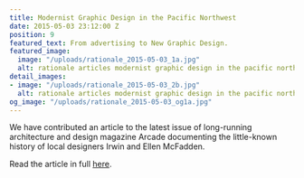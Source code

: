 ```yaml
---
title: Modernist Graphic Design in the Pacific Northwest
date: 2015-05-03 23:12:00 Z
position: 9
featured_text: From advertising to New Graphic Design.
featured_image:
  image: "/uploads/rationale_2015-05-03_1a.jpg"
  alt: rationale articles modernist graphic design in the pacific northwest
detail_images:
- image: "/uploads/rationale_2015-05-03_2b.jpg"
  alt: rationale articles modernist graphic design in the pacific northwest
og_image: "/uploads/rationale_2015-05-03_og1a.jpg"
---
```


We have contributed an article to the latest issue of long-running architecture and design magazine Arcade documenting the little-known history of local designers Irwin and Ellen McFadden. 

Read the article in full [here](http://arcadenw.org/article/modernist-graphic-design-in-the-pacific-northwest).